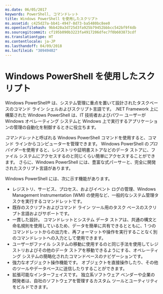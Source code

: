 ```yaml
---
ms.date: 06/05/2017
keywords: PowerShell, コマンドレット
title: Windows PowerShell を使用したスクリプト
ms.assetid: c425d27a-bb41-4947-8d73-ba5480bc8ee0
ms.openlocfilehash: 9bb420a3d725d3fa925b79452bbbcc542bf9f4db
ms.sourcegitcommit: cf195b090b3223fa4917206dfec7f0b603873cdf
ms.translationtype: HT
ms.contentlocale: ja-JP
ms.lasthandoff: 04/09/2018
ms.locfileid: "30949402"
---
```

# <a name="scripting-with-windows-powershell"></a>Windows PowerShell を使用したスクリプト

Windows PowerShell® は、システム管理に重点を置いて設計されたタスクベースのコマンド ライン シェルおよびスクリプト言語です。 .NET Framework 上に構築された Windows PowerShell は、IT 技術者およびパワー ユーザーが Windows オペレーティング システムと Windows 上で実行するアプリケーションの管理の自動化を制御するときに役立ちます。

*コマンドレット*と呼ばれる Windows PowerShell コマンドを使用すると、コマンド ラインからコンピューターを管理できます。 Windows PowerShell の*プロバイダー*を使用すると、レジストリや証明書ストアなどのデータ ストアに、ファイル システムにアクセスするのと同じくらい簡単にアクセスすることができます。 さらに、Windows PowerShell には、豊富な式パーサーと、完全に開発されたスクリプト言語があります。

Windows PowerShell には、次に示す機能があります。

- レジストリ、サービス、プロセス、およびイベント ログの管理、Windows Management Instrumentation (WMI) の使用など、一般的なシステム管理タスクを実行するコマンドレットです。
- 既存のスクリプトおよびコマンド ライン ツール用のタスク ベースのスクリプト言語およびサポートです。
- 一貫した設計。 コマンドレットとシステム データ ストアは、共通の構文と命名規則を使用しているため、データを簡単に共有できるとともに、1 つのコマンドレットからの出力を、再フォーマットや操作を実行することなく別のコマンドレットへの入力として使用できます。
- ユーザーがファイル システムの移動に使用するのと同じ手法を使用してレジストリおよびその他のデータ ストアを移動できるようにする、オペレーティング システムの簡略化されたコマンドベースのナビゲーションです。
- 強力なオブジェクト操作機能です。 オブジェクトを直接操作したり、その他のツールやデータベースに送信したりすることができます。
- 拡張可能なインターフェイスです。 独立系ソフトウェア ベンダーや企業の開発者は、自社のソフトウェアを管理するカスタム ツールとユーティリティをビルドできます。